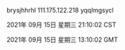 brysjhhrhl 111.175.122.218 yqqlmgsycl

2021年 09月 15日 星期三 21:10:02 CST

2021年 09月 15日 星期三 13:10:02 GMT
